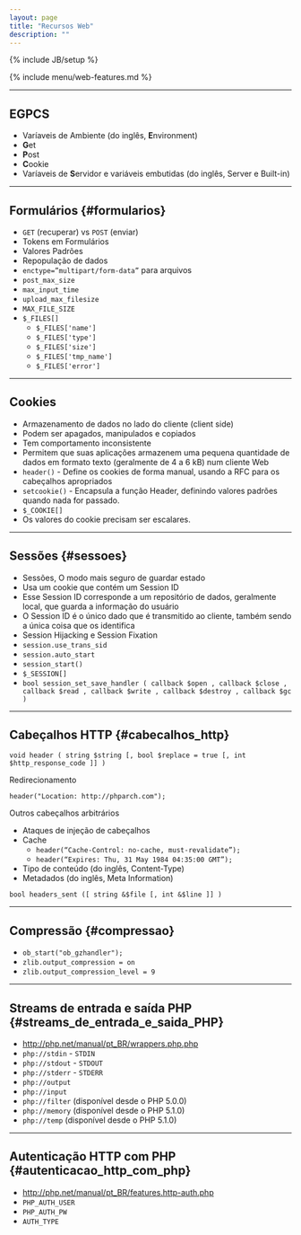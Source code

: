 ```yaml
---
layout: page
title: "Recursos Web"
description: ""
---
```

{% include JB/setup %}

{% include menu/web-features.md %}


* * *

## EGPCS


* Varíaveis de Ambiente (do inglês, **E**nvironment)
* **G**et
* **P**ost
* **C**ookie
* Varíaveis de **S**ervidor e variáveis embutidas (do inglês, Server e Built-in)


* * *

## Formulários {#formularios}


* `GET` (recuperar) vs `POST` (enviar)
* Tokens em Formulários
* Valores Padrões
* Repopulação de dados
* `enctype=”multipart/form-data”` para arquivos
* `post_max_size`
* `max_input_time`
* `upload_max_filesize`
* `MAX_FILE_SIZE`
* `$_FILES[]`
   * `$_FILES['name']`
   * `$_FILES['type']`
   * `$_FILES['size']`
   * `$_FILES['tmp_name']`
   * `$_FILES['error']`


* * *

## Cookies


* Armazenamento de dados no lado do cliente (client side)
* Podem ser apagados, manipulados e copiados
* Tem comportamento inconsistente
* Permitem que suas aplicações armazenem uma pequena quantidade de dados em formato texto (geralmente de 4 a 6 kB) num cliente Web
* `header()` - Define os cookies de forma manual, usando a RFC para os cabeçalhos apropriados
* `setcookie()` - Encapsula a função Header, definindo valores padrões quando nada for passado.
* `$_COOKIE[]`
* Os valores do cookie precisam ser escalares.


* * *

## Sessões {#sessoes}


* Sessões, O modo mais seguro de guardar estado
* Usa um cookie que contém um Session ID
* Esse Session ID corresponde a um repositório de dados, geralmente local, que guarda a informação do usuário
* O Session ID é o único dado que é transmitido ao cliente, também sendo a única coisa que os identifica
* Session Hijacking e Session Fixation
* `session.use_trans_sid`
* `session.auto_start`
* `session_start()`
* `$_SESSION[]`
* `bool session_set_save_handler ( callback $open , callback $close , callback $read , callback $write , callback $destroy , callback $gc )`


* * *

## Cabeçalhos HTTP {#cabecalhos_http}


`void header ( string $string [, bool $replace = true [, int $http_response_code ]] )`

Redirecionamento

`header("Location: http://phparch.com");`

Outros cabeçalhos arbitrários

* Ataques de injeção de cabeçalhos
* Cache
   * `header(“Cache-Control: no-cache, must-revalidate”);`
   * `header(“Expires: Thu, 31 May 1984 04:35:00 GMT”);`
* Tipo de conteúdo (do inglês, Content-Type)
* Metadados (do inglês, Meta Information)

`bool headers_sent ([ string &$file [, int &$line ]] )`


* * *

## Compressão {#compressao}


* `ob_start("ob_gzhandler");`
* `zlib.output_compression = on`
* `zlib.output_compression_level = 9`


* * *

## Streams de entrada e saída PHP {#streams_de_entrada_e_saida_PHP}


* <http://php.net/manual/pt_BR/wrappers.php.php>
* `php://stdin` - `STDIN`
* `php://stdout` - `STDOUT`
* `php://stderr` - `STDERR`
* `php://output`
* `php://input`
* `php://filter` (disponível desde o PHP 5.0.0)
* `php://memory` (disponível desde o PHP 5.1.0)
* `php://temp` (disponível desde o PHP 5.1.0)


* * *

## Autenticação HTTP com PHP {#autenticacao_http_com_php}

* <http://php.net/manual/pt_BR/features.http-auth.php>
* `PHP_AUTH_USER`
* `PHP_AUTH_PW`
* `AUTH_TYPE`
